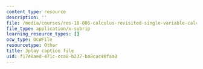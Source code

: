 ```yaml
---
content_type: resource
description: ''
file: /media/courses/res-18-006-calculus-revisited-single-variable-calculus-fall-2010/f17e8aed471ccca8b237ba8cac48faa0_FdwTROVfEPE.srt
file_type: application/x-subrip
learning_resource_types: []
ocw_type: OCWFile
resourcetype: Other
title: 3play caption file
uid: f17e8aed-471c-cca8-b237-ba8cac48faa0
---
```

